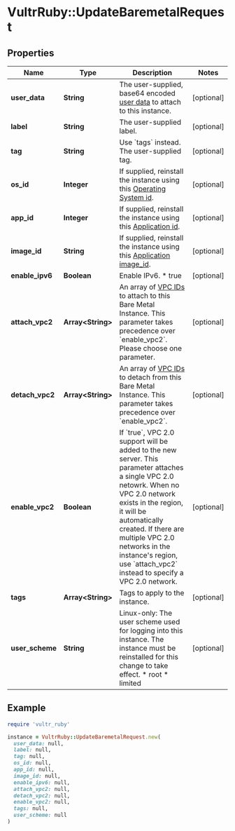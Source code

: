 # VultrRuby::UpdateBaremetalRequest

## Properties

| Name | Type | Description | Notes |
| ---- | ---- | ----------- | ----- |
| **user_data** | **String** | The user-supplied, base64 encoded [user data](https://www.vultr.com/docs/manage-instance-user-data-with-the-vultr-metadata-api/) to attach to this instance. | [optional] |
| **label** | **String** | The user-supplied label. | [optional] |
| **tag** | **String** | Use &#x60;tags&#x60; instead. The user-supplied tag. | [optional] |
| **os_id** | **Integer** | If supplied, reinstall the instance using this [Operating System id](#operation/list-os). | [optional] |
| **app_id** | **Integer** | If supplied, reinstall the instance using this [Application id](#operation/list-applications). | [optional] |
| **image_id** | **String** | If supplied, reinstall the instance using this [Application image_id](#operation/list-applications). | [optional] |
| **enable_ipv6** | **Boolean** | Enable IPv6.  * true | [optional] |
| **attach_vpc2** | **Array&lt;String&gt;** | An array of [VPC IDs](#operation/list-vpc2) to attach to this Bare Metal Instance. This parameter takes precedence over &#x60;enable_vpc2&#x60;. Please choose one parameter. | [optional] |
| **detach_vpc2** | **Array&lt;String&gt;** | An array of [VPC IDs](#operation/list-vpc2) to detach from this Bare Metal Instance. This parameter takes precedence over &#x60;enable_vpc2&#x60;. | [optional] |
| **enable_vpc2** | **Boolean** | If &#x60;true&#x60;, VPC 2.0 support will be added to the new server.  This parameter attaches a single VPC 2.0 netowrk. When no VPC 2.0 network exists in the region, it will be automatically created.  If there are multiple VPC 2.0 networks in the instance&#39;s region, use &#x60;attach_vpc2&#x60; instead to specify a VPC 2.0 network. | [optional] |
| **tags** | **Array&lt;String&gt;** | Tags to apply to the instance. | [optional] |
| **user_scheme** | **String** | Linux-only: The user scheme used for logging into this instance. The instance must be reinstalled for this change to take effect.  * root * limited | [optional] |

## Example

```ruby
require 'vultr_ruby'

instance = VultrRuby::UpdateBaremetalRequest.new(
  user_data: null,
  label: null,
  tag: null,
  os_id: null,
  app_id: null,
  image_id: null,
  enable_ipv6: null,
  attach_vpc2: null,
  detach_vpc2: null,
  enable_vpc2: null,
  tags: null,
  user_scheme: null
)
```

